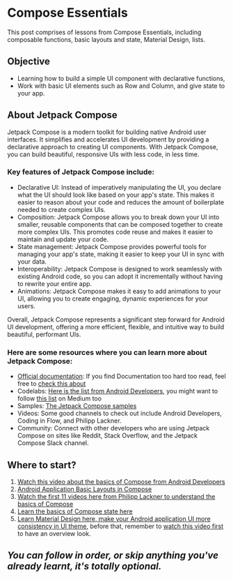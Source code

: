 # Compose Essentials
This post comprises of lessons from Compose Essentials, including composable functions, basic layouts and state, Material Design, lists.

## Objective
- Learning how to build a simple UI component with declarative functions,
- Work with basic UI elements such as Row and Column, and give state to your app.

## About Jetpack Compose
Jetpack Compose is a modern toolkit for building native Android user interfaces. It simplifies and accelerates UI development by providing a declarative approach to creating UI components. With Jetpack Compose, you can build beautiful, responsive UIs with less code, in less time.

### Key features of Jetpack Compose include:
- Declarative UI: Instead of imperatively manipulating the UI, you declare what the UI should look like based on your app's state. This makes it easier to reason about your code and reduces the amount of boilerplate needed to create complex UIs.
- Composition: Jetpack Compose allows you to break down your UI into smaller, reusable components that can be composed together to create more complex UIs. This promotes code reuse and makes it easier to maintain and update your code.
- State management: Jetpack Compose provides powerful tools for managing your app's state, making it easier to keep your UI in sync with your data.
- Interoperability: Jetpack Compose is designed to work seamlessly with existing Android code, so you can adopt it incrementally without having to rewrite your entire app.
- Animations: Jetpack Compose makes it easy to add animations to your UI, allowing you to create engaging, dynamic experiences for your users.

Overall, Jetpack Compose represents a significant step forward for Android UI development, offering a more efficient, flexible, and intuitive way to build beautiful, performant UIs.

### Here are some resources where you can learn more about Jetpack Compose:

- [Official documentation](https://developer.android.com/docs/): If you find Documentation too hard too read, feel free to [check this about](https://scribe.rip/@anirudh24seven/how-to-read-the-official-android-documentation-f362c527d76f)
- Codelabs: [Here is the list from Android Developers](https://developer.android.com/get-started/codelabs), you might want to follow [this list](https://scribe.rip/@jacksonfdam/list-of-all-android-codelabs-89a72c0c6082) on Medium too
- Samples: [The Jetpack Compose samples](https://gothub.frontendfriendly.xyz/android/compose-samples) 
- Videos: Some good channels to check out include Android Developers, Coding in Flow, and Philipp Lackner.
- Community: Connect with other developers who are using Jetpack Compose on sites like Reddit, Stack Overflow, and the Jetpack Compose Slack channel.




## Where to start?
1. [Watch this video about the basics of Compose from Android Developers](https://www.youtube.com/watch?v=qvDo0SKR8-k) 
2. [Android Application Basic Layouts in Compose](https://www.youtube.com/watch?v=kyH01Lg4G1E&t=2268)
3. [Watch the first 11 videos here from Philipp Lackner to understand the basics of Compose](https://www.youtube.com/playlist?list=PLQkwcJG4YTCSpJ2NLhDTHhi6XBNfk9WiC)
4. [Learn the basics of Compose state here](https://www.youtube.com/watch?v=PMMY23F0CFg&pp=ygUNY29tcG9zZSBzdGF0ZQ%3D%3D) 
5. [Learn Material Design here, make your Android application UI more consistency in UI theme](https://www.youtube.com/watch?v=Abj65tkSblQ), before that, remember to [watch this video first](https://www.youtube.com/watch?v=Djr_XjMV5wU) to have an overview look.

## _You can follow in order, or skip anything you've already learnt, it's totally optional._
